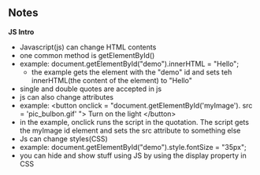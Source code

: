 ## Notes
**JS Intro**
- Javascript(js) can change HTML contents
- one common method is getElementById()
- example: document.getElementById("demo").innerHTML = "Hello";
    - the example gets the element with the "demo" id and sets teh innerHTML(the content of the element) to "Hello"
- single and double quotes are accepted in js
- js can also change attributes
- example: \<button onclick = "document.getElementById('myImage'). src = 'pic_bulbon.gif' "> Turn on the light \</button>
- in the example, onclick runs the script in the quotation. The script gets the myImage id element and sets the src attribute to something else
- Js can change styles(CSS)
- example: document.getElementById("demo").style.fontSize = "35px";
- you can hide and show stuff using JS by using the display property in CSS